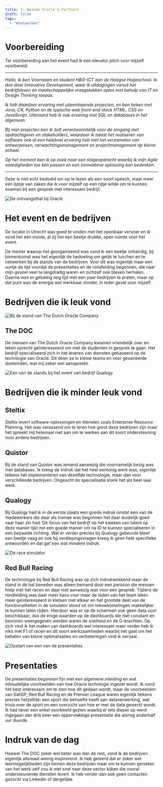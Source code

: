 ```yaml
---
title: 2. Bezoek Oracle & Partners
draft: false
tags:
  - "#netwerken"
---
```

# Voorbereiding
Ter voorbereiding aan het event had ik een elevator pitch voor mijzelf voorbereid:

---
*Hallo, ik ben Voornaam en student HBO-ICT aan de Haagse Hogeschool. Ik doe daar Innovative Development, waar ik uitdagingen vanuit het bedrijfsleven en maatschappelijke vraagstukken oplos met behulp van IT en Design Thinking toepas.*

*Ik heb daardoor ervaring met uiteenlopende projecten, en ben beken met Java, C#, Python en de typische web front-end stack HTML, CSS en JavaScript. Uiteraard heb ik ook ervaring met SQL en databases in het algemeen.*

*Bij mijn projecten ben ik zelf verantwoordelijk voor de omgang met opdrachtgever en stakeholders, waardoor ik naast het realiseren van software ook al een heleboel ervaring heb met het verzamelen van ontwerpeisen, verwachtingsmanagement en projectmanagement op kleine schaal.*

*Op het moment ben ik op zoek naar een stageopdracht waarbij ik mijn Agile vaardigheden toe kan passen en een innovatieve oplossing kan bedenken.*

---

 Deze is niet echt bedoeld om op te lezen als een soort speech, maar meer een lijstje van zaken die ik voor mijzelf op een rijtje wilde om te kunnen noemen bij een gesprek met interessant bedrijf.

![De ontvangsthal bij Oracle](https://i.imgur.com/p410xud.jpeg|600)
# Het event en de bedrijven
De locatie in Utrecht was goed te vinden met het openbaar vervoer en ik vond het een mooie, al zij het een beetje drukke, open ruimte voor het event.

De manier waarop het georganiseerd was vond ik een beetje onhandig, bij binnenkomst was het eigenlijk de bedoeling om gelijk te lunchen en te netwerken bij de stands van de bedrijven. Voor dit was eigenlijk maar een uurtje de tijd voordat de presentaties en de rondleiding begonnen, die naar mijn gevoel veel te langdradig waren en zichzelf ook bleven herhalen. Daarna was er gelukkig nog tijd met een paar bedrijven te praten, maar op dat punt was de energie wel merkbaar minder, in ieder geval voor mijzelf.

# Bedrijven die ik leuk vond
![Bij de stand van The Dutch Oracle Company](https://i.imgur.com/YnWJoi0.jpeg)
## The DOC
De mensen van The Dutch Oracle Company kwamen vriendelijk over en leken oprecht geïnteresseerd om met de studenten in gesprek te gaan. Het bedrijf specialiseerd zich in het leveren van diensten gebaseerd op de technlogie van Oracle. Dit doen ze in kleine teams en voor gevarieerde doeleinden, wat mij zeker wel aanspreekt.

![Een van de stands bij het event van bedrijf Qualogy](https://i.imgur.com/zTp0l0H.jpeg)
# Bedrijven die ik minder leuk vond
## Steltix
Steltix levert software-oplossingen en diensten zoals Enterprise Resource Planning. Het was verassend om te leren hoe groot deze bedrijven zijn maar het spreekt mij helemaal niet aan om te werken aan dit soort ondersteuning voor andere bedrijven.

## Quistor
Bij de stand van Quistor was iemand aanwezig die voornamelijk bezig was met databases. Ik kreeg de indruk dat het heel eentonig werk was, eigenlijk telkens het implementeren van dezelfde technologie, maar dan voor verschillende bedrijven. Ongeacht de specialisatie klonk het als heel saai werk.

## Qualogy
Bij Qualogy had ik in de eerste plaats een goede indruk omdat een van de medewerkers die daar als trainee was begonnen het daar duidelijk goed naar haar zin had. De focus van het bedrijf op het kweken van talent op deze manier lijkt me een goede manier om na ID te kunnen specialiseren in een bepaalde richting. Wat er verder precies bij Qualogy gebeurde bleef een beetje vaag en ook bij verdiepingsvragen kreeg ik geen hele specifieke antwoorden en dat gaf een wat mindere indruk.

![De race simulator](https://i.imgur.com/Du1VL1H.jpeg)
## Red Bull Racing
De technologie bij Red Bull Racing was op zich indrukwekkend maar de stand in de hal beneden was alleen bemand door een persoon die mensen hielp met het racen en daar niet aanwezig was voor een gesprek. Tijdens de rondleiding was daar meer kans voor maar de leden van het team leken meer geïnteresseerd in kletsen met elkaar en het grootste deel van de functionaliteiten in de simulator stond uit om nieuwkomelingen makkelijker te kunnen laten rijden. Hierdoor was er op de schermen ook geen data voor beschikbaar, dus de enige waarden op de dashboards die niet constant en bevroren weergegeven werden waren de snelheid en de G-krachten. Op zich vind ik het maken van dashboards wel interessant maar verder heb ik niks met F1 of racen en dit soort werkzaamheden waarbij het gaat om het behalen van kleine optimalisaties en verbeteringen vind ik oersaai.

![Opstart van een van de presentaties](https://i.imgur.com/TSaTwPj.jpeg)
# Presentaties
De presentaties begonnen fijn met een algemene inleiding en wat inhoudelijke voorbeelden van hoe Oracle technlogie ingezet wordt. Ik vond het best interessant om te zien hoe dit gedaan wordt, maar de voorbeelden van SailGP, Red Bull Racing en de Premier League waren eigenlijk telkens precies hetzelfde: een sport die behoefte heeft aan dataverwerking, wat trivia over de sport en een overzicht van hoe er met de data gewerkt wordt. Ik had liever een enkel voorbeeld gezien waarbij er iets dieper op werd ingegaan dan drie keer een oppervlakkige presentatie die alsnog anderhalf uur duurde.
# Indruk van de dag
Hoewel The DOC zeker wel beter was dan de rest, vond ik de bedrijven eigenlijk allemaal weinig inspirerend. Ik heb geleerd dat er zeker wel leermogelijkheden zijn binnen deze bedrijven maar om te kunnen genieten van het werk zelf zou ik niet snel naar deze sector kijken die vooral ondersteunende diensten levert. Ik heb verder dan ook geen contacten gezocht via LinkedIn of dergelijke.
